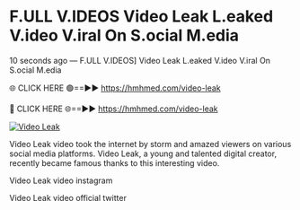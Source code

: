 # F.ULL V.IDEOS Video Leak L.eaked V.ideo V.iral On S.ocial M.edia

10 seconds ago — F.ULL V.IDEOS] Video Leak L.eaked V.ideo V.iral On S.ocial M.edia

🌐 CLICK HERE 🟢==►► https://hmhmed.com/video-leak

🔴 CLICK HERE 🌐==►► https://hmhmed.com/video-leak

[![Video Leak](https://i.imgur.com/dJHk4Zq.gif)](https://hmhmed.com/video-leak)

Video Leak video took the internet by storm and amazed viewers on various social media platforms. Video Leak, a young and talented digital creator, recently became famous thanks to this interesting video.

Video Leak video instagram

Video Leak video official twitter